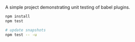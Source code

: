 A simple project demonstrating unit testing of babel plugins.

```sh
npm install
npm test

# update snapshots
npm test -- -u
```

